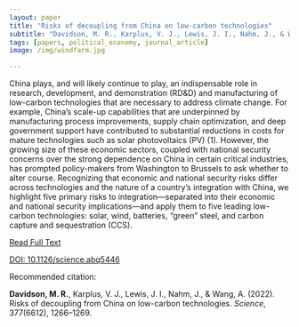 ```yaml
---
layout: paper
title: "Risks of decoupling from China on low-carbon technologies"
subtitle: "Davidson, M. R., Karplus, V. J., Lewis, J. I., Nahm, J., & Wang, A. <i>Science</i>."
tags: [papers, political_economy, journal_article]
image: /img/windfarm.jpg

---
```


China plays, and will likely continue to play, an indispensable role in research, development, and demonstration (RD&D) and manufacturing of low-carbon technologies that are necessary to address climate change. For example, China’s scale-up capabilities that are underpinned by manufacturing process improvements, supply chain optimization, and deep government support have contributed to substantial reductions in costs for mature technologies such as solar photovoltaics (PV) (1). However, the growing size of these economic sectors, coupled with national security concerns over the strong dependence on China in certain critical industries, has prompted policy-makers from Washington to Brussels to ask whether to alter course. Recognizing that economic and national security risks differ across technologies and the nature of a country’s integration with China, we highlight five primary risks to integration—separated into their economic and national security implications—and apply them to five leading low-carbon technologies: solar, wind, batteries, “green” steel, and carbon capture and sequestration (CCS).

[Read Full Text](https://www.science.org/stoken/author-tokens/ST-732/full)

[DOI: 10.1126/science.abq5446](https://www.science.org/doi/10.1126/science.abq5446)

Recommended citation:

**Davidson, M. R.**, Karplus, V. J., Lewis, J. I., Nahm, J., & Wang, A. (2022). Risks of decoupling from China on low-carbon technologies. _Science_, 377(6612), 1266–1269.






